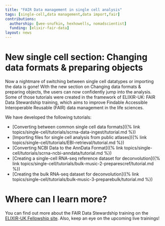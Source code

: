 ```yaml
---
title: "FAIR Data management in single cell analysis"
tags: [single-cell,data management,data import,fair]
contributions:
  authorship: [wee-snufkin, hexhowells, nomadscientist]
  funding: [elixir-fair-data]
layout: news
---
```


# New single cell section: Changing data formats & preparing objects

Now a nightmare of switching between single cell datatypes or importing the data is gone! With the new section on Changing data formats & preparing objects, the users can now confidently jump into the analysis. Some of those tutorials were created in the framework of ELIXIR-UK: FAIR Data Stewardship training, which aims to improve Findable Accessible Interoperable Reusable (FAIR) data management in the life sciences.

We have developed the following tutorials:
-	[Converting between common single cell data formats]({% link topics/single-cell/tutorials/scrna-data-ingest/tutorial.md %})
-	[Importing files for single cell analysis from public atlases]({% link topics/single-cell/tutorials/EBI-retrieval/tutorial.md %})
-	[Converting NCBI Data to the AnnData Format]({% link topics/single-cell/tutorials/scrna-ncbi-anndata/tutorial.md %})
-	[Creating a single-cell RNA-seq reference dataset for deconvolution]({% link topics/single-cell/tutorials/bulk-music-2-preparescref/tutorial.md %})
-	[Creating the bulk RNA-seq dataset for deconvolution]({% link topics/single-cell/tutorials/bulk-music-3-preparebulk/tutorial.md %})


# Where can I learn more?

You can find out more about the FAIR Data Stewardship training on the [ELIXIR-UK Fellowship site](http://fellowship.elixiruknode.org/). Also, keep an eye on the upcoming live trainings!
